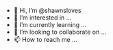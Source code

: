 - 👋 Hi, I’m @shawnsloves
- 👀 I’m interested in ...
- 🌱 I’m currently learning ...
- 💞️ I’m looking to collaborate on ...
- 📫 How to reach me ...

<!---
shawnsloves/shawnsloves is a ✨ special ✨ repository because its `README.md` (this file) appears on your GitHub profile.
You can click the Preview link to take a look at your changes.
--->
